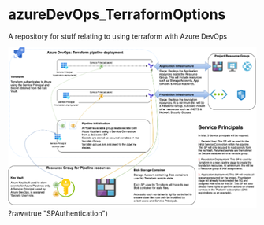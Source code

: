 # azureDevOps_TerraformOptions
A repository for stuff relating to using terraform with Azure DevOps


![Alt text](./TerraformSPAuth.png)?raw=true "SPAuthentication")